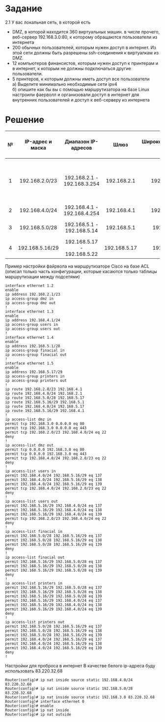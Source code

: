 # Задание

2.1 У вас локальная сеть, в которой есть 
- DMZ, в которой находится 360 виртуальных машин. в числе прочего, веб-сервер 192.168.3.0:80, к которому обращаются пользователи из интернета
- 200 обычных пользователей, которым нужен доступ в интернет. Из этой сети должны быть разрешены ssh-соединения к виртуалкам из DMZ.
- 12 компьютеров финансистов, которым нужен доступ к принтерам и в интернет, к которым не должны подключаться другие пользователи.
- 5 принтеров, к которым должны иметь доступ все пользователи  
а) Выделите минимально необходимые сети ipv4  
б) опишите как бы вы с помощью маршрутизатора на базе Linux настроили фаерволл и организовали доступ в интернет для внутренних пользователей и доступ к веб-серверу из интернета


# Решение 

| № | IP-адрес и маска | Диапазон IP-адресов | Шлюз | Широковещательный запрос | Количество узлов в сети (без шлюза) | Пояснение |
| :---: | :---: | :---: | :---: | :---: | :---: | :---: |
| 1 | 192.168.2.0/23 | 192.168.2.1 - 192.168.3.254 | 192.168.2.1 | 192.168.3.255 | 509 | DMZ, в которой находится 360 виртуальных машин, веб-сервер 192.168.3.0 | 
| 2 | 192.168.4.0/24 | 192.168.4.1 - 192.168.4.254 | 192.168.4.1 | 192.168.4.255 | 253 | 200 обычных пользователей | 
| 3 | 192.168.5.0/28 | 192.168.5.1 - 192.168.5.14 | 192.168.5.1 | 192.168.5.15 | 13 | 12 компьютеров финансистов |
| 4 | 192.168.5.16/29 | 192.168.5.17 - 192.168.5.22 | 192.168.5.17 | 192.168.5.23 | 5 | 5 принтеров | 

Пример настройки файрвола на маршрутизаторе Cisco на базе ACL (описал только часть конфигурации, которые касаются только таблицы маршрутизации между подсетями)
```
interface ethernet 1.2
enable
ip address 192.168.2.1/23
ip access-group dmz in
ip access-group dmz out
!
interface ethernet 1.3
enable
ip address 192.168.4.1/24
ip access-group users in
ip access-group users out
!
interface ethernet 1.4
enable
ip address 192.168.5.1/28
ip access-group finacial in
ip access-group finacial out
!
interface ethernet 1.5
enable
ip address 192.168.5.17/29
ip access-group printers in
ip access-group printers out
!
ip route 192.168.2.0/23 192.168.4.1
ip route 192.168.4.0/24 192.168.2.1
ip route 192.168.5.0/28 192.168.5.17
ip route 192.168.5.16/29 192.168.5.1
ip route 192.168.4.0/24 192.168.5.17
ip route 192.168.5.16/29 192.168.4.1
!
ip access-list dmz in
permit tcp 192.168.3.0 0.0.0.0 eq 80
permit tcp 192.168.3.0 0.0.0.0 eq 443
permit tcp 192.168.2.0/23 192.168.4.0/24 eq 22
deny
!
ip access-list dmz out
permit tcp 0.0.0.0 192.168.3.0 eq 80
permit tcp 0.0.0.0 192.168.3.0 eq 443
permit tcp 192.168.4.0/24 192.168.2.0/23 eq 22
deny
!
ip access-list users in
permit 192.168.4.0/24 192.168.5.16/29 eq 137
permit 192.168.4.0/24 192.168.5.16/29 eq 138
permit 192.168.4.0/24 192.168.5.16/29 eq 139
permit tcp 192.168.4.0/24 192.168.2.0/23 eq 22
deny
!
ip access-list users out
permit 192.168.5.16/29 192.168.4.0/24 eq 137
permit 192.168.5.16/29 192.168.4.0/24 eq 138
permit 192.168.5.16/29 192.168.4.0/24 eq 139
permit tcp 192.168.2.0/23 192.168.4.0/24 eq 22
deny
!
ip access-list finacial in
permit 192.168.5.0/28 192.168.5.16/29 eq 137
permit 192.168.5.0/28 192.168.5.16/29 eq 138
permit 192.168.5.0/28 192.168.5.16/29 eq 139
deny
!
ip access-list finacial out
permit 192.168.5.16/29 192.168.5.0/28 eq 137
permit 192.168.5.16/29 192.168.5.0/28 eq 138
permit 192.168.5.16/29 192.168.5.0/28 eq 139
deny
!
ip access-list printers in
permit 192.168.5.16/29 192.168.5.0/28 eq 137
permit 192.168.5.16/29 192.168.5.0/28 eq 138
permit 192.168.5.16/29 192.168.5.0/28 eq 139
permit 192.168.5.16/29 192.168.4.0/24 eq 137
permit 192.168.5.16/29 192.168.4.0/24 eq 138
permit 192.168.5.16/29 192.168.4.0/24 eq 139
deny
!
ip access-list printers out
permit 192.168.5.0/28 192.168.5.16/29 eq 137
permit 192.168.5.0/28 192.168.5.16/29 eq 138
permit 192.168.5.0/28 192.168.5.16/29 eq 139
permit 192.168.4.0/24 192.168.5.16/29 eq 137
permit 192.168.4.0/24 192.168.5.16/29 eq 138
permit 192.168.4.0/24 192.168.5.16/29 eq 139
deny
!
```
Настройки для проброса в интернет
В качестве белого ip-адреса буду использовать 83.220.32.68
```
Router(config)# ip nat inside source static 192.168.4.0/24 83.220.32.68
Router(config)# ip nat inside source static 192.168.5.0/28 83.220.32.68
Router(config)# ip nat inside source static 192.168.3.0 83.220.32.68
Router(config)# interface ethernet 0
Router(config)# enable
Router(config)# ip nat inside
Router(config)# ip nat outside
```





